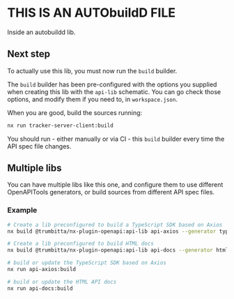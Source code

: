 # THIS IS AN AUTObuildD FILE

Inside an autobuildd lib.

## Next step

To actually use this lib, you must now run the `build` builder.

The `build` builder has been pre-configured with the options you supplied when creating this lib with the `api-lib` schematic.
You can go check those options, and modify them if you need to, in `workspace.json`.

When you are good, build the sources running:

```sh
nx run tracker-server-client:build
```

You should run - either manually or via CI - this `build` builder every time the API spec file changes.

## Multiple libs

You can have multiple libs like this one, and configure them to use different OpenAPITools generators, or build sources from different API spec files.

### Example

```sh
# Create a lib preconfigured to build a TypeScript SDK based on Axios
nx build @trumbitta/nx-plugin-openapi:api-lib api-axios --generator typescript-axios

# Create a lib preconfigured to build HTML docs
nx build @trumbitta/nx-plugin-openapi:api-lib api-docs --generator html

# build or update the TypeScript SDK based on Axios
nx run api-axios:build

# build or update the HTML API docs
nx run api-docs:build
```
